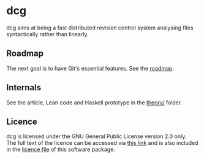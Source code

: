 dcg
===

dcg aims at being a fast distributed revision control system
analysing files syntactically rather than linearly.

Roadmap
-------

The next goal is to have Git's essential features. See the [roadmap](./ROADMAP.markdown).

Internals
---------

See the article, Lean code and Haskell prototype in the
[theory/](./theory/) folder.

Licence
-------

dcg is licensed under the GNU General Public License version 2.0 only.  
The full text of the licence can be accessed via [this link](https://www.gnu.org/licenses/old-licenses/gpl-2.0.txt)
and is also included in the [licence file](./COPYING) of this software package.
